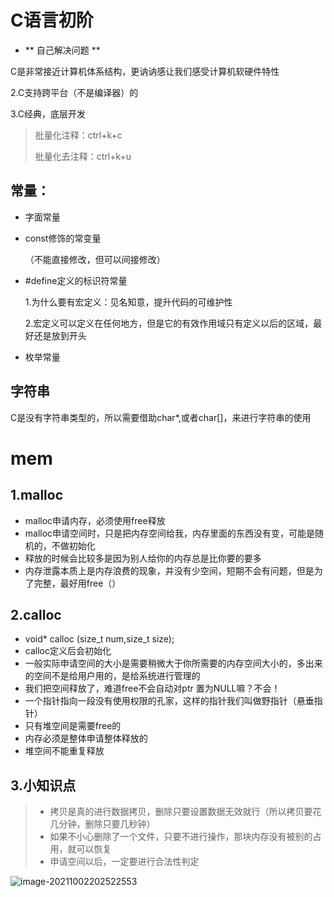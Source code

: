 # C语言初阶

* ** 自己解决问题  **

C是非常接近计算机体系结构，更讷讷感让我们感受计算机软硬件特性

2.C支持跨平台（不是编译器）的

3.C经典，底层开发

> 批量化注释：ctrl+k+c
>
> 批量化去注释：ctrl+k+u

## 常量：

* 字面常量
* const修饰的常变量

  （不能直接修改，但可以间接修改）

* #define定义的标识符常量

  1.为什么要有宏定义：见名知意，提升代码的可维护性

  2.宏定义可以定义在任何地方，但是它的有效作用域只有定义以后的区域，最好还是放到开头

* 枚举常量

## 字符串

C是没有字符串类型的，所以需要借助char*,或者char[]，来进行字符串的使用









# mem

## 1.malloc

* malloc申请内存，必须使用free释放
* malloc申请空间时，只是把内存空间给我，内存里面的东西没有变，可能是随机的，不做初始化
* 释放的时候会比较多是因为别人给你的内存总是比你要的要多
* 内存泄露本质上是内存浪费的现象，并没有少空间，短期不会有问题，但是为了完整，最好用free（）

## 2.calloc

* void* calloc (size_t num,size_t size);
* calloc定义后会初始化
* 一般实际申请空间的大小是需要稍微大于你所需要的内存空间大小的，多出来的空间不是给用户用的，是给系统进行管理的
* 我们把空间释放了，难道free不会自动对ptr 置为NULL嘛？不会！
* 一个指针指向一段没有使用权限的孔家，这样的指针我们叫做野指针（悬垂指针）
* 只有堆空间是需要free的
* 内存必须是整体申请整体释放的
* 堆空间不能重复释放

## 3.小知识点

> * 拷贝是真的进行数据拷贝，删除只要设置数据无效就行（所以拷贝要花几分钟，删除只要几秒钟）
> * 如果不小心删除了一个文件，只要不进行操作，那块内存没有被别的占用，就可以恢复
> * 申请空间以后，一定要进行合法性判定

![image-20211002202522553](C:\Users\86134\AppData\Roaming\Typora\typora-user-images\image-20211002202522553.png)